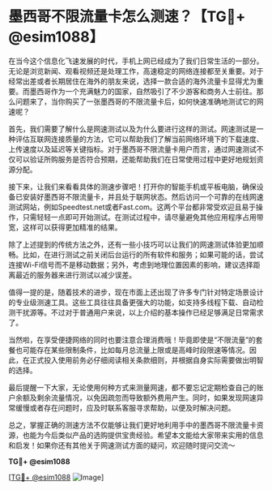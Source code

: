 # 墨西哥不限流量卡怎么测速？【TG💪+ @esim1088】

在当今这个信息化飞速发展的时代，手机上网已经成为了我们日常生活的一部分。无论是浏览新闻、观看视频还是处理工作，高速稳定的网络连接都至关重要。对于经常出差或者长期居住在海外的朋友来说，选择一款合适的海外流量卡显得尤为重要。而墨西哥作为一个充满魅力的国家，自然吸引了不少游客和商务人士前往。那么问题来了，当你购买了一张墨西哥的不限流量卡后，如何快速准确地测试它的网速呢？

首先，我们需要了解什么是网速测试以及为什么要进行这样的测试。网速测试是一种评估互联网连接质量的方法，它可以帮助我们了解当前网络环境下的下载速度、上传速度以及延迟等关键指标。对于墨西哥不限流量卡用户而言，通过网速测试不仅可以验证所购服务是否符合预期，还能帮助我们在日常使用过程中更好地规划资源分配。

接下来，让我们来看看具体的测速步骤吧！打开你的智能手机或平板电脑，确保设备已安装好墨西哥不限流量卡，并且处于联网状态。然后访问一个可靠的在线网速测试网站，例如Speedtest.net或者Fast.com。这两个平台都非常受欢迎且易于操作，只需轻轻一点即可开始测试。在测试过程中，请尽量避免其他应用程序占用带宽，这样可以获得更加精准的结果。

除了上述提到的传统方法之外，还有一些小技巧可以让我们的网速测试体验更加顺畅。比如，在进行测试之前关闭后台运行的所有软件和服务；如果可能的话，尝试连接Wi-Fi信号而不是移动数据；另外，考虑到地理位置因素的影响，建议选择距离最近的服务器来进行测试以减少误差。

值得一提的是，随着技术的进步，现在市面上还出现了许多专门针对特定场景设计的专业级测速工具。这些工具往往具备更强大的功能，如支持多线程下载、自动检测干扰源等。不过对于普通用户来说，以上介绍的基本操作已经足够满足日常需求了。

当然啦，在享受便捷网络的同时也要注意合理消费哦！毕竟即使是“不限流量”的套餐也可能存在某些限制条件，比如每月总流量上限或是高峰时段限速等情况。因此，在正式投入使用前务必仔细阅读相关条款细则，并根据自身实际需要做出明智的选择。

最后提醒一下大家，无论使用何种方式来测量网速，都不要忘记定期检查自己的账户余额及剩余流量情况，以免因疏忽而导致额外费用产生。同时，如果发现网速异常缓慢或者存在问题时，应及时联系客服寻求帮助，以便及时解决问题。

总之，掌握正确的测速方法不仅能够让我们更好地利用手中的墨西哥不限流量卡资源，也能为今后类似产品的选购提供宝贵经验。希望本文能给大家带来实用的信息和启发！如果你还有其他关于网速测试方面的疑问，欢迎随时提问交流～ 

**TG💪+ @esim1088**

[[TG💪+ @esim1088](https://t.me/s/esim1088) ![Image](https://i.postimg.cc/4NQfJmqS/Snipaste-2025-05-13-00-14-12.png)]